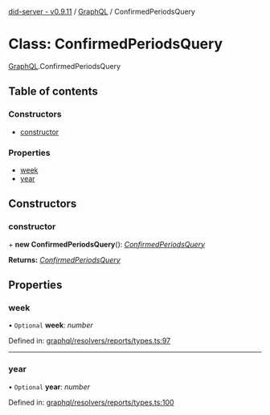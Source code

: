 [did-server - v0.9.11](../README.md) / [GraphQL](../modules/graphql.md) / ConfirmedPeriodsQuery

# Class: ConfirmedPeriodsQuery

[GraphQL](../modules/graphql.md).ConfirmedPeriodsQuery

## Table of contents

### Constructors

- [constructor](graphql.confirmedperiodsquery.md#constructor)

### Properties

- [week](graphql.confirmedperiodsquery.md#week)
- [year](graphql.confirmedperiodsquery.md#year)

## Constructors

### constructor

\+ **new ConfirmedPeriodsQuery**(): [*ConfirmedPeriodsQuery*](graphql.confirmedperiodsquery.md)

**Returns:** [*ConfirmedPeriodsQuery*](graphql.confirmedperiodsquery.md)

## Properties

### week

• `Optional` **week**: *number*

Defined in: [graphql/resolvers/reports/types.ts:97](https://github.com/Puzzlepart/did/blob/dev/server/graphql/resolvers/reports/types.ts#L97)

___

### year

• `Optional` **year**: *number*

Defined in: [graphql/resolvers/reports/types.ts:100](https://github.com/Puzzlepart/did/blob/dev/server/graphql/resolvers/reports/types.ts#L100)
